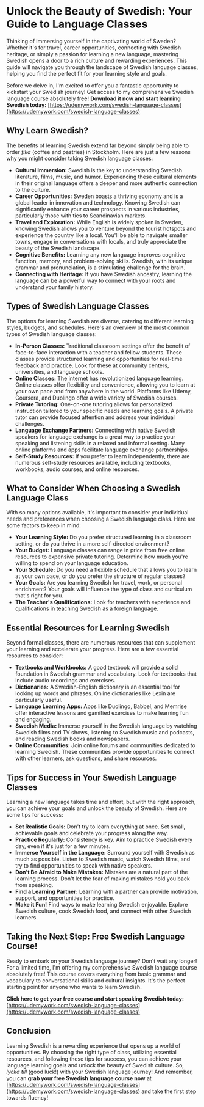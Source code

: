# Unlock the Beauty of Swedish: Your Guide to Language Classes

Thinking of immersing yourself in the captivating world of Sweden? Whether it's for travel, career opportunities, connecting with Swedish heritage, or simply a passion for learning a new language, mastering Swedish opens a door to a rich culture and rewarding experiences. This guide will navigate you through the landscape of Swedish language classes, helping you find the perfect fit for your learning style and goals.

Before we delve in, I'm excited to offer you a fantastic opportunity to kickstart your Swedish journey! Get access to my comprehensive Swedish language course absolutely free! **Download it now and start learning Swedish today:** [https://udemywork.com/swedish-language-classes](https://udemywork.com/swedish-language-classes)

## Why Learn Swedish?

The benefits of learning Swedish extend far beyond simply being able to order *fika* (coffee and pastries) in Stockholm. Here are just a few reasons why you might consider taking Swedish language classes:

*   **Cultural Immersion:** Swedish is the key to understanding Swedish literature, films, music, and humor. Experiencing these cultural elements in their original language offers a deeper and more authentic connection to the culture.
*   **Career Opportunities:** Sweden boasts a thriving economy and is a global leader in innovation and technology. Knowing Swedish can significantly enhance your career prospects in various industries, particularly those with ties to Scandinavian markets.
*   **Travel and Exploration:** While English is widely spoken in Sweden, knowing Swedish allows you to venture beyond the tourist hotspots and experience the country like a local. You'll be able to navigate smaller towns, engage in conversations with locals, and truly appreciate the beauty of the Swedish landscape.
*   **Cognitive Benefits:** Learning any new language improves cognitive function, memory, and problem-solving skills. Swedish, with its unique grammar and pronunciation, is a stimulating challenge for the brain.
*   **Connecting with Heritage:** If you have Swedish ancestry, learning the language can be a powerful way to connect with your roots and understand your family history.

## Types of Swedish Language Classes

The options for learning Swedish are diverse, catering to different learning styles, budgets, and schedules. Here's an overview of the most common types of Swedish language classes:

*   **In-Person Classes:** Traditional classroom settings offer the benefit of face-to-face interaction with a teacher and fellow students. These classes provide structured learning and opportunities for real-time feedback and practice. Look for these at community centers, universities, and language schools.
*   **Online Classes:** The internet has revolutionized language learning. Online classes offer flexibility and convenience, allowing you to learn at your own pace and from anywhere in the world. Platforms like Udemy, Coursera, and Duolingo offer a wide variety of Swedish courses.
*   **Private Tutoring:** One-on-one tutoring allows for personalized instruction tailored to your specific needs and learning goals. A private tutor can provide focused attention and address your individual challenges.
*   **Language Exchange Partners:** Connecting with native Swedish speakers for language exchange is a great way to practice your speaking and listening skills in a relaxed and informal setting. Many online platforms and apps facilitate language exchange partnerships.
*   **Self-Study Resources:** If you prefer to learn independently, there are numerous self-study resources available, including textbooks, workbooks, audio courses, and online resources.

## What to Consider When Choosing a Swedish Language Class

With so many options available, it's important to consider your individual needs and preferences when choosing a Swedish language class. Here are some factors to keep in mind:

*   **Your Learning Style:** Do you prefer structured learning in a classroom setting, or do you thrive in a more self-directed environment?
*   **Your Budget:** Language classes can range in price from free online resources to expensive private tutoring. Determine how much you're willing to spend on your language education.
*   **Your Schedule:** Do you need a flexible schedule that allows you to learn at your own pace, or do you prefer the structure of regular classes?
*   **Your Goals:** Are you learning Swedish for travel, work, or personal enrichment? Your goals will influence the type of class and curriculum that's right for you.
*   **The Teacher's Qualifications:** Look for teachers with experience and qualifications in teaching Swedish as a foreign language.

## Essential Resources for Learning Swedish

Beyond formal classes, there are numerous resources that can supplement your learning and accelerate your progress. Here are a few essential resources to consider:

*   **Textbooks and Workbooks:** A good textbook will provide a solid foundation in Swedish grammar and vocabulary. Look for textbooks that include audio recordings and exercises.
*   **Dictionaries:** A Swedish-English dictionary is an essential tool for looking up words and phrases. Online dictionaries like Lexin are particularly useful.
*   **Language Learning Apps:** Apps like Duolingo, Babbel, and Memrise offer interactive lessons and gamified exercises to make learning fun and engaging.
*   **Swedish Media:** Immerse yourself in the Swedish language by watching Swedish films and TV shows, listening to Swedish music and podcasts, and reading Swedish books and newspapers.
*   **Online Communities:** Join online forums and communities dedicated to learning Swedish. These communities provide opportunities to connect with other learners, ask questions, and share resources.

## Tips for Success in Your Swedish Language Classes

Learning a new language takes time and effort, but with the right approach, you can achieve your goals and unlock the beauty of Swedish. Here are some tips for success:

*   **Set Realistic Goals:** Don't try to learn everything at once. Set small, achievable goals and celebrate your progress along the way.
*   **Practice Regularly:** Consistency is key. Aim to practice Swedish every day, even if it's just for a few minutes.
*   **Immerse Yourself in the Language:** Surround yourself with Swedish as much as possible. Listen to Swedish music, watch Swedish films, and try to find opportunities to speak with native speakers.
*   **Don't Be Afraid to Make Mistakes:** Mistakes are a natural part of the learning process. Don't let the fear of making mistakes hold you back from speaking.
*   **Find a Learning Partner:** Learning with a partner can provide motivation, support, and opportunities for practice.
*   **Make it Fun!** Find ways to make learning Swedish enjoyable. Explore Swedish culture, cook Swedish food, and connect with other Swedish learners.

## Taking the Next Step: Free Swedish Language Course!

Ready to embark on your Swedish language journey? Don't wait any longer! For a limited time, I'm offering my comprehensive Swedish language course absolutely free! This course covers everything from basic grammar and vocabulary to conversational skills and cultural insights. It's the perfect starting point for anyone who wants to learn Swedish.

**Click here to get your free course and start speaking Swedish today:** [https://udemywork.com/swedish-language-classes](https://udemywork.com/swedish-language-classes)

## Conclusion

Learning Swedish is a rewarding experience that opens up a world of opportunities. By choosing the right type of class, utilizing essential resources, and following these tips for success, you can achieve your language learning goals and unlock the beauty of Swedish culture. So, *lycka till* (good luck!) with your Swedish language journey! And remember, you can **grab your free Swedish language course now** at [https://udemywork.com/swedish-language-classes](https://udemywork.com/swedish-language-classes) and take the first step towards fluency!
